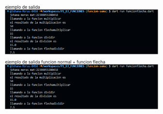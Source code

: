 ejemplo de salida 
![alt text](imagen-1.png)

ejemplo de salida funcion normal + funcion flecha
![alt text](imagen-1.png)